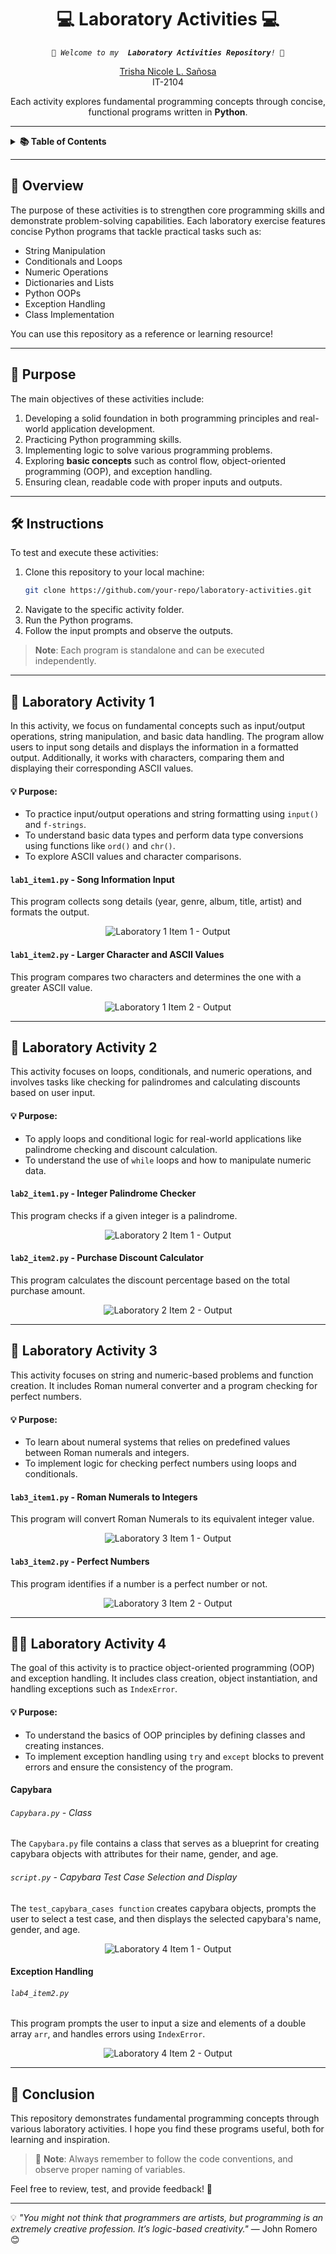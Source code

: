 <h1 align="center">💻 Laboratory Activities 💻</h1>

<p align="center">
    <em><code> 🚀 Welcome to my <b> Laboratory Activities Repository</b>! 🚀 </code></em>
</p>

<p align="center">
    <a href="https://github.com/trishncl">Trisha Nicole L. Sañosa</a><br>
    IT-2104
</p>

<p align="center">
    Each activity explores fundamental programming concepts through concise, functional programs written in <b>Python</b>.
</p>

---

<details>
  <summary><strong> 📚 Table of Contents </strong></summary>

  - [Overview](#-overview)
  - [Purpose](#-purpose)
  - [Instructions](#️-instructions)
  - [Laboratory Activity 1](#-laboratory-activity-1)
    - [Song Information Input](#lab1_item1py---song-information-input)
    - [Larger Character and ASCII Values](#lab1_item2py---larger-character-and-ascii-values)
  - [Laboratory Activity 2](#-laboratory-activity-2)
    - [Integer Palindrome Checker](#lab2_item1py---integer-palindrome-checker)
    - [Purchase Discount Calculator](#lab2_item2py---purchase-discount-calculator)
  - [Laboratory Activity 3](#-laboratory-activity-3)
    - [Roman Numerals to Integers](#lab3_item1py---roman-numerals-to-integers)
    - [Perfect Numbers](#lab3_item2py---perfect-numbers)
  - [Laboratory Activity 4](#-laboratory-activity-4)
    - [Capybara](#capybara)
    - [Exception Handling](#exception-handling)
  - [Conclusion](#-conclusion)
</details>

---

## 🌟 Overview
The purpose of these activities is to strengthen core programming skills and demonstrate problem-solving capabilities. Each laboratory exercise features concise Python programs that tackle practical tasks such as:
- String Manipulation
- Conditionals and Loops
- Numeric Operations
- Dictionaries and Lists
- Python OOPs
- Exception Handling
- Class Implementation

You can use this repository as a reference or learning resource!

---

## 📜 Purpose
The main objectives of these activities include:
1. Developing a solid foundation in both programming principles and real-world application development.
2. Practicing Python programming skills.
3. Implementing logic to solve various programming problems.
4. Exploring **basic concepts** such as control flow, object-oriented programming (OOP), and exception handling.
5. Ensuring clean, readable code with proper inputs and outputs.

---

## 🛠️ Instructions

To test and execute these activities:
1. Clone this repository to your local machine:
   ```bash
   git clone https://github.com/your-repo/laboratory-activities.git
   ```
2. Navigate to the specific activity folder.
3. Run the Python programs.
4. Follow the input prompts and observe the outputs.

> **Note**: Each program is standalone and can be executed independently.

---

## 🔬 Laboratory Activity 1

In this activity, we focus on fundamental concepts such as input/output operations, string manipulation, and basic data handling. The program allow users to input song details and displays the information in a formatted output. Additionally, it works with characters, comparing them and displaying their corresponding ASCII values.
#### 💡 Purpose:
- To practice input/output operations and string formatting using `input()` and `f-strings`.
- To understand basic data types and perform data type conversions using functions like `ord()` and `chr()`.
- To explore ASCII values and character comparisons.

#### `lab1_item1.py` - Song Information Input
This program collects song details (year, genre, album, title, artist) and formats the output.

<p align="center">
  <img src="Laboratory Activity 1 - 04-September-2024/lab1_item1_output.png" alt="Laboratory 1 Item 1 - Output" />
</p>

#### `lab1_item2.py` - Larger Character and ASCII Values
This program compares two characters and determines the one with a greater ASCII value.

<p align="center">
  <img src="Laboratory Activity 1 - 04-September-2024/lab1_item2_output.png" alt="Laboratory 1 Item 2 - Output" />
</p>

---

## 🧮 Laboratory Activity 2

This activity focuses on loops, conditionals, and numeric operations, and involves tasks like checking for palindromes and calculating discounts based on user input.
#### 💡 Purpose:
- To apply loops and conditional logic for real-world applications like palindrome checking and discount calculation.
- To understand the use of `while` loops and how to manipulate numeric data.

#### `lab2_item1.py` - Integer Palindrome Checker
This program checks if a given integer is a palindrome.

<p align="center">
  <img src="Laboratory Activity 2 - 25-September-2024/lab2_item1_output.png" alt="Laboratory 2 Item 1 - Output" />
</p>

#### `lab2_item2.py` - Purchase Discount Calculator
This program calculates the discount percentage based on the total purchase amount.

<p align="center">
  <img src="Laboratory Activity 2 - 25-September-2024/lab2_item2_output.png" alt="Laboratory 2 Item 2 - Output" />
</p>

---

## 🔢 Laboratory Activity 3

This activity focuses on string and numeric-based problems and function creation. It includes Roman numeral converter and a program checking for perfect numbers. 
#### 💡 Purpose:
- To learn about numeral systems that relies on predefined values between Roman numerals and integers.
- To implement logic for checking perfect numbers using loops and conditionals.

#### `lab3_item1.py` - Roman Numerals to Integers
This program will convert Roman Numerals to its equivalent integer value.

<p align="center">
  <img src="Laboratory Activity 3 - 21-November-2024/lab3_item1_output.png" alt="Laboratory 3 Item 1 - Output" />
</p>

#### `lab3_item2.py` - Perfect Numbers
This program identifies if a number is a perfect number or not.

<p align="center">
  <img src="Laboratory Activity 3 - 21-November-2024/lab3_item2_output.png" alt="Laboratory 3 Item 2 - Output" />
</p>

---

## 🧑‍💻 Laboratory Activity 4

The goal of this activity is to practice object-oriented programming (OOP) and exception handling. It includes class creation, object instantiation, and handling exceptions such as `IndexError`.
#### 💡 Purpose:
- To understand the basics of OOP principles by defining classes and creating instances.
- To implement exception handling using `try` and `except` blocks to prevent errors and ensure the consistency of the program.

#### Capybara
###### `Capybara.py` - Class
The `Capybara.py` file contains a class that serves as a blueprint for creating capybara objects with attributes for their name, gender, and age.

###### `script.py` - Capybara Test Case Selection and Display
The `test_capybara_cases function` creates capybara objects, prompts the user to select a test case, and then displays the selected capybara's name, gender, and age.

<p align="center">
  <img src="Laboratory Activity 4 - 26-November-2024/Capybara/output.png" alt="Laboratory 4 Item 1 - Output" />
</p>

#### Exception Handling
###### `lab4_item2.py`
This program prompts the user to input a size and elements of a double array `arr`, and handles errors using `IndexError`.

<p align="center">
  <img src="Laboratory Activity 4 - 26-November-2024/Exception Handling/lab4_item2_output.png" alt="Laboratory 4 Item 2 - Output" />
</p>

---

## 🚀 Conclusion
This repository demonstrates fundamental programming concepts through various laboratory activities. I hope you find these programs useful, both for learning and inspiration.

> 📌 **Note**: Always remember to follow the code conventions, and observe proper naming of variables.

Feel free to review, test, and provide feedback! 🎉

---

💡 *"You might not think that programmers are artists, but programming is an extremely creative profession. It’s logic-based creativity."* — John Romero 😊

